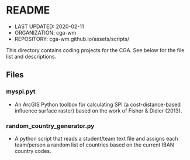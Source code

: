 # README
* LAST UPDATED: 2020-02-11
* ORGANIZATION: cga-wm
* REPOSITORY: cga-wm.github.io/assets/scripts/

This directory contains coding projects for the CGA.
See below for the file list and descriptions.

## Files

### myspi.pyt
* An ArcGIS Python toolbox for calculating SPI (a cost-distance-based influence surface raster) based on the work of Fisher & Didier (2013).

### random_country_generator.py
* A python script that reads a student/team text file and assigns each team/person a random list of countries based on the current IBAN country codes.
